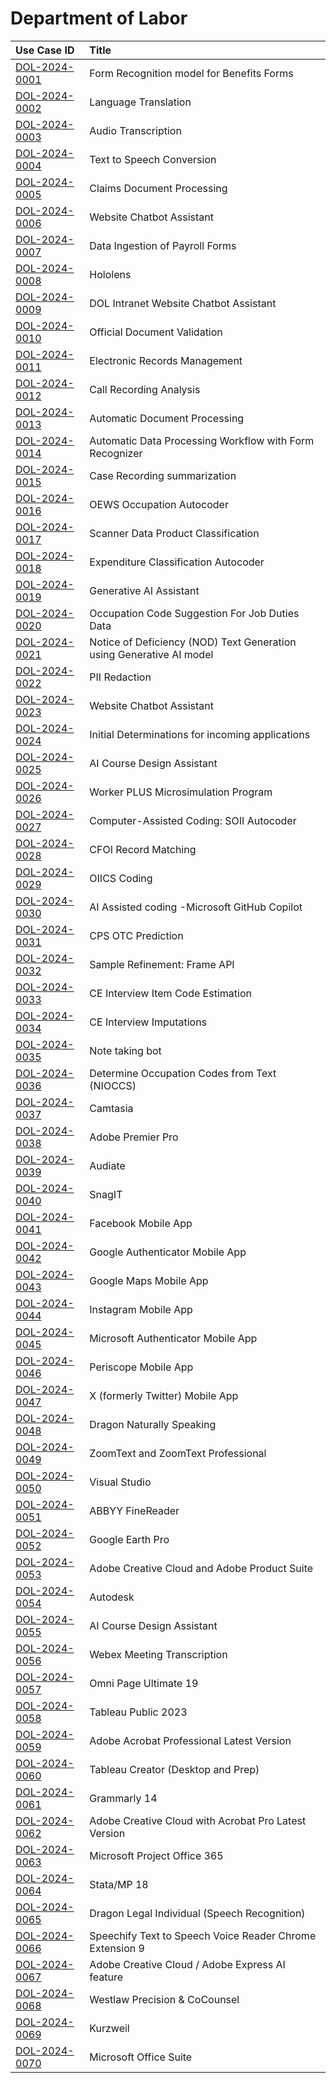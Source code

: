 # Department of Labor
| Use Case ID | Title |
|:----------- |:----- |
| [DOL-2024-0001](<../individual/DOL-2024-0001.md>) | Form Recognition model for Benefits Forms |
| [DOL-2024-0002](<../individual/DOL-2024-0002.md>) | Language Translation |
| [DOL-2024-0003](<../individual/DOL-2024-0003.md>) | Audio Transcription |
| [DOL-2024-0004](<../individual/DOL-2024-0004.md>) | Text to Speech Conversion |
| [DOL-2024-0005](<../individual/DOL-2024-0005.md>) | Claims Document Processing |
| [DOL-2024-0006](<../individual/DOL-2024-0006.md>) | Website Chatbot Assistant |
| [DOL-2024-0007](<../individual/DOL-2024-0007.md>) | Data Ingestion of Payroll Forms |
| [DOL-2024-0008](<../individual/DOL-2024-0008.md>) | Hololens |
| [DOL-2024-0009](<../individual/DOL-2024-0009.md>) | DOL Intranet Website Chatbot Assistant |
| [DOL-2024-0010](<../individual/DOL-2024-0010.md>) | Official Document Validation |
| [DOL-2024-0011](<../individual/DOL-2024-0011.md>) | Electronic Records Management |
| [DOL-2024-0012](<../individual/DOL-2024-0012.md>) | Call Recording Analysis |
| [DOL-2024-0013](<../individual/DOL-2024-0013.md>) | Automatic Document Processing |
| [DOL-2024-0014](<../individual/DOL-2024-0014.md>) | Automatic Data Processing Workflow with Form Recognizer |
| [DOL-2024-0015](<../individual/DOL-2024-0015.md>) | Case Recording summarization |
| [DOL-2024-0016](<../individual/DOL-2024-0016.md>) | OEWS Occupation Autocoder |
| [DOL-2024-0017](<../individual/DOL-2024-0017.md>) | Scanner Data Product Classification |
| [DOL-2024-0018](<../individual/DOL-2024-0018.md>) | Expenditure Classification Autocoder |
| [DOL-2024-0019](<../individual/DOL-2024-0019.md>) | Generative AI Assistant |
| [DOL-2024-0020](<../individual/DOL-2024-0020.md>) | Occupation Code Suggestion For Job Duties Data |
| [DOL-2024-0021](<../individual/DOL-2024-0021.md>) | Notice of Deficiency (NOD) Text Generation using Generative AI model |
| [DOL-2024-0022](<../individual/DOL-2024-0022.md>) | PII Redaction |
| [DOL-2024-0023](<../individual/DOL-2024-0023.md>) | Website Chatbot Assistant |
| [DOL-2024-0024](<../individual/DOL-2024-0024.md>) | Initial Determinations for incoming applications |
| [DOL-2024-0025](<../individual/DOL-2024-0025.md>) | AI Course Design Assistant |
| [DOL-2024-0026](<../individual/DOL-2024-0026.md>) | Worker PLUS Microsimulation Program |
| [DOL-2024-0027](<../individual/DOL-2024-0027.md>) | Computer-Assisted Coding: SOII Autocoder |
| [DOL-2024-0028](<../individual/DOL-2024-0028.md>) | CFOI Record Matching |
| [DOL-2024-0029](<../individual/DOL-2024-0029.md>) | OIICS Coding |
| [DOL-2024-0030](<../individual/DOL-2024-0030.md>) | AI Assisted coding -Microsoft GitHub Copilot |
| [DOL-2024-0031](<../individual/DOL-2024-0031.md>) | CPS OTC Prediction |
| [DOL-2024-0032](<../individual/DOL-2024-0032.md>) | Sample Refinement: Frame API |
| [DOL-2024-0033](<../individual/DOL-2024-0033.md>) | CE Interview Item Code Estimation |
| [DOL-2024-0034](<../individual/DOL-2024-0034.md>) | CE Interview Imputations |
| [DOL-2024-0035](<../individual/DOL-2024-0035.md>) | Note taking bot |
| [DOL-2024-0036](<../individual/DOL-2024-0036.md>) | Determine Occupation Codes from Text (NIOCCS) |
| [DOL-2024-0037](<../individual/DOL-2024-0037.md>) | Camtasia |
| [DOL-2024-0038](<../individual/DOL-2024-0038.md>) | Adobe Premier Pro |
| [DOL-2024-0039](<../individual/DOL-2024-0039.md>) | Audiate |
| [DOL-2024-0040](<../individual/DOL-2024-0040.md>) | SnagIT |
| [DOL-2024-0041](<../individual/DOL-2024-0041.md>) | Facebook Mobile App |
| [DOL-2024-0042](<../individual/DOL-2024-0042.md>) | Google Authenticator Mobile App |
| [DOL-2024-0043](<../individual/DOL-2024-0043.md>) | Google Maps Mobile App |
| [DOL-2024-0044](<../individual/DOL-2024-0044.md>) | Instagram Mobile App |
| [DOL-2024-0045](<../individual/DOL-2024-0045.md>) | Microsoft Authenticator Mobile App |
| [DOL-2024-0046](<../individual/DOL-2024-0046.md>) | Periscope Mobile App |
| [DOL-2024-0047](<../individual/DOL-2024-0047.md>) | X (formerly Twitter) Mobile App |
| [DOL-2024-0048](<../individual/DOL-2024-0048.md>) | Dragon Naturally Speaking |
| [DOL-2024-0049](<../individual/DOL-2024-0049.md>) | ZoomText and ZoomText Professional |
| [DOL-2024-0050](<../individual/DOL-2024-0050.md>) | Visual Studio |
| [DOL-2024-0051](<../individual/DOL-2024-0051.md>) | ABBYY FineReader |
| [DOL-2024-0052](<../individual/DOL-2024-0052.md>) | Google Earth Pro |
| [DOL-2024-0053](<../individual/DOL-2024-0053.md>) | Adobe Creative Cloud and Adobe Product Suite |
| [DOL-2024-0054](<../individual/DOL-2024-0054.md>) | Autodesk |
| [DOL-2024-0055](<../individual/DOL-2024-0055.md>) | AI Course Design Assistant |
| [DOL-2024-0056](<../individual/DOL-2024-0056.md>) | Webex Meeting Transcription |
| [DOL-2024-0057](<../individual/DOL-2024-0057.md>) | Omni Page Ultimate 19 |
| [DOL-2024-0058](<../individual/DOL-2024-0058.md>) | Tableau Public 2023 |
| [DOL-2024-0059](<../individual/DOL-2024-0059.md>) | Adobe Acrobat Professional Latest Version |
| [DOL-2024-0060](<../individual/DOL-2024-0060.md>) | Tableau Creator (Desktop and Prep) |
| [DOL-2024-0061](<../individual/DOL-2024-0061.md>) | Grammarly 14 |
| [DOL-2024-0062](<../individual/DOL-2024-0062.md>) | Adobe Creative Cloud with Acrobat Pro Latest Version |
| [DOL-2024-0063](<../individual/DOL-2024-0063.md>) | Microsoft Project Office 365 |
| [DOL-2024-0064](<../individual/DOL-2024-0064.md>) | Stata/MP 18 |
| [DOL-2024-0065](<../individual/DOL-2024-0065.md>) | Dragon Legal Individual (Speech Recognition) |
| [DOL-2024-0066](<../individual/DOL-2024-0066.md>) | Speechify Text to Speech Voice Reader Chrome Extension 9 |
| [DOL-2024-0067](<../individual/DOL-2024-0067.md>) | Adobe Creative Cloud / Adobe Express AI feature |
| [DOL-2024-0068](<../individual/DOL-2024-0068.md>) | Westlaw Precision & CoCounsel |
| [DOL-2024-0069](<../individual/DOL-2024-0069.md>) | Kurzweil |
| [DOL-2024-0070](<../individual/DOL-2024-0070.md>) | Microsoft Office Suite |